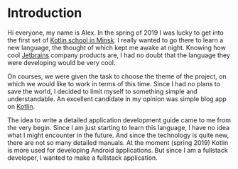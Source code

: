 # Introduction

Hi everyone, my name is Alex. In the spring of 2019 I was lucky to get into the first set of [Kotlin school in Minsk](https://bkug.by/course/). I really wanted to go there to learn a new language, the thought of which kept me awake at night. Knowing how cool [Jetbrains](https://www.jetbrains.com/) company products are, I had no doubt that the language they were developing would be very cool.

On courses, we were given the task to choose the theme of the project, on which we would like to work in terms of this time. Since I had no plans to save the world, I decided to limit myself to something simple and understandable. An excellent candidate in my opinion was simple blog app on [Kotlin](https://kotlinlang.org/).

The idea to write a detailed application development guide came to me from the very begin. Since I am just starting to learn this language, I have no idea what I might encounter in the future. And since the technology is quite new, there are not so many detailed manuals. At the moment \(spring 2019\) Kotlin is more used for developing Android applications. But since I am a fullstack developer, I wanted to make a fullstack application.

